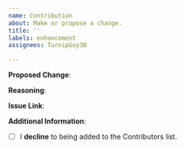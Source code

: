 ```yaml
---
name: Contribution
about: Make or propose a change.
title: ''
labels: enhancement
assignees: TurnipGuy30

---
```


<!-- Please read through the following very carefully. -->

<!--
- Proposed change -
A clear and concise description of the proposed change.
-->

**Proposed Change**:



<!--
- Reasoning -
Why should this change be made?
-->

**Reasoning**:



<!--
- Issue link -
Is this PR related to an Issue? If so, link it here.
-->

**Issue Link**:

<!--
- Additional information -
Add any other context about the problem here.
-->

**Additional Information**:



<!--
- Decline contribution acknowledgement -
To tick the checkbox, fill it with an 'x', eg. '- [x]'.

NOTE: THIS OPTION DISALLOWS US FROM PUBLICLY ACKNOWLEDGING YOUR CONTRIBUTION.
-->

- [ ] I **decline** to being added to the Contributors list.

<!-- Thank you for your time! We'll get back to you as soon as possible. -->